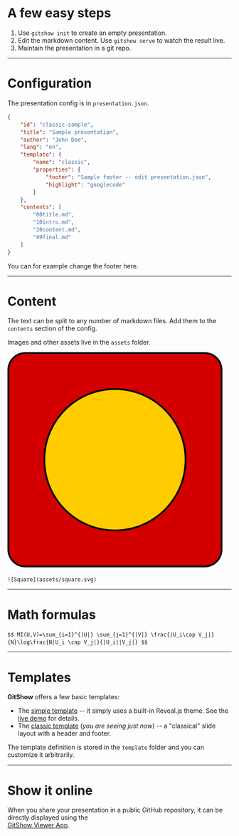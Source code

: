 # A few easy steps

1. Use `gitshow init` to create an empty presentation.
2. Edit the markdown content. Use `gitshow serve` to watch the result live.
3. Maintain the presentation in a git repo.

---

# Configuration

The presentation config is in `presentation.json`.

```json
{
    "id": "classic-sample",
    "title": "Sample presentation",
    "author": "John Doe",
    "lang": "en",
    "template": {
        "name": "classic",
        "properties": {
            "footer": "Sample footer -- edit presentation.json",
            "highlight": "googlecode"
        }
    },
    "contents": [
        "00title.md",
        "10intro.md",
        "20content.md",
        "99final.md"
    ]
}
```

You can for example change the footer here.

---

# Content

The text can be split to any number of markdown files. Add them to the `contents` section of the config.

Images and other assets live in the `assets` folder.

![Square](assets/square.svg) <!-- .element: class="r-stretch" title="An SVG image" -->

`![Square](assets/square.svg)`

---

# Math formulas

`$$ MI(U,V)=\sum_{i=1}^{|U|} \sum_{j=1}^{|V|} \frac{|U_i\cap V_j|}{N}\log\frac{N|U_i \cap V_j|}{|U_i||V_j|} $$`

---

# Templates

**GitShow** offers a few basic templates:

- The [simple template](https://github.com/gitshow-js/demos/tree/main/simple) -- it simply uses a built-in Reveal.js theme. See the [live demo](https://gitshow.net/gh/gitshow-js/demos@main/simple) for details.
- The [classic template](https://github.com/gitshow-js/demos/tree/main/classic) (*you are seeing just now*) -- a "classical" slide layout with a header and footer. 

The template definition is stored in the `template` folder and you can customize it arbitrarily.

---

# Show it online

When you share your presentation in a public GitHub repository, it can be directly displayed using the \
[GitShow Viewer App](https://gitshow.net).
